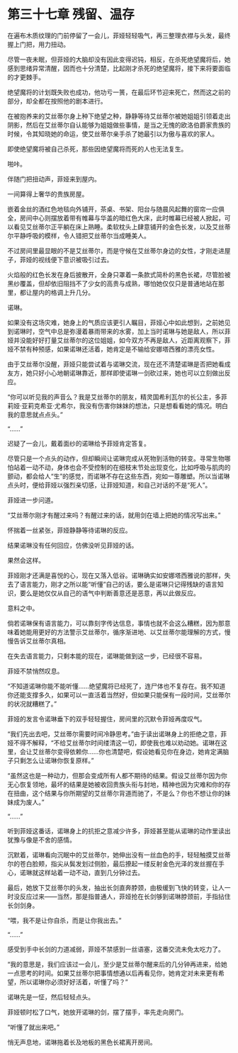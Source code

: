 # 第三十七章 残留、温存

在遍布木质纹理的门前停留了一会儿，菲娅轻轻吸气，再三整理衣襟与头发，最终握上门把，用力扭动。

尽管一夜未眠，但菲娅的大脑却没有因此变得迟钝，相反，在杀死绝望魔将后，她感到思绪异常清醒，因而也十分清楚，比起刚才杀死的绝望魔将，接下来将要面临的才更棘手。

绝望魔将的计划既失败也成功，他功亏一篑，在最后环节迎来死亡，然而这之前的部分，却全都在按照他的剧本进行。

在被抱养来的艾丝蒂尔身上种下绝望之种，静静等待艾丝蒂尔被她姐姐引领着走出阴影，然后在艾丝蒂尔自认能够为姐姐做些事情，是当之无愧的欧洛伯爵家贵族的时候，令其知晓她的命运，使艾丝蒂尔亲手杀了她最引以为傲与喜欢的家人。

即使绝望魔将被自己杀死，那些因绝望魔将而死的人也无法复生。

啪咔。

伴随门把扭动声，菲娅来到屋内。

一间算得上奢华的贵族房屋。

嵌着金丝的酒红色地毯向外铺开，茶桌、书架、阳台与随晨风起舞的窗帘一应俱全，房间中心则摆放着带有帷幕与华盖的暗红色大床，此时帷幕已经被人掀起，可以看见艾丝蒂尔正平躺在床上熟睡。柔软枕头上肆意铺开的金色长发，以及艾丝蒂尔平静呼吸的模样，令人错把艾丝蒂尔当成睡美人。

不过房间里最显眼的不是艾丝蒂尔，而是守候在艾丝蒂尔身边的女性，才刚走进屋子，菲娅的视线便下意识被吸引过去。

火焰般的红色长发在身后披散开，全身只罩着一条款式简朴的黑色长裙，尽管脸被黑纱覆盖，但却依旧阻挡不了少女的高贵与成熟，哪怕她仅仅只是普通地站在那里，都让屋内的格调上升几分。

诺琳。

如果没有这场灾难，她身上的气质应该更引人瞩目，菲娅心中如此想到，之前她见到诺琳时，空气中总是弥漫着暴雨带来的水雾，加上当时诺琳与她是敌人，所以菲娅并没能好好打量艾丝蒂尔的这位姐姐，如今双方不再是敌人，近距离观察下，菲娅不禁有种预感，如果诺琳还活着，她肯定是不输给安娜塔西雅的漂亮女性。

由于艾丝蒂尔没醒，菲娅只能尝试着与诺琳交流，现在还不清楚诺琳是否把她看成友方，她只好小心地朝诺琳靠近，那样即使诺琳一剑砍过来，她也可以立刻做出反应。

“你可以听见我的声音么？我是艾丝蒂尔的朋友，精灵国希利瓦尔的长公主，多菲莉娅·亚莉克希亚·尤希尔，我没有伤害你妹妹的想法，只是想看看她的情况。明白我的意思就点点头。”

“……”

迟疑了一会儿，戴着面纱的诺琳给予菲娅肯定答复。

尽管只是一个点头的动作，但却瞬间让诺琳完成从死物到活物的转变。寻常生物哪怕站着一动不动，身体也会不受控制的在细枝末节处出现变化，比如呼吸与肌肉的颤动，都会给人“生”的感觉，而诺琳不存在这些东西，宛如一尊雕塑。所以当诺琳点头时，便给菲娅以强烈亲切感，让菲娅知道，和自己对话的不是“死人”。

菲娅进一步问道。

“艾丝蒂尔刚才有醒过来吗？有醒过来的话，就用剑在墙上把她的情况写出来。”

怀揣着一丝紧张，菲娅静静等待诺琳的反应。

结果诺琳没有任何回应，仿佛没听见菲娅的话。

果然会这样。

菲娅刚才还满是喜悦的心，现在又落入低谷。诺琳确实如安娜塔西雅说的那样，失去了语言能力，刚才之所以能“听懂”自己的话，要么是诺琳只记得残缺的语言知识，要么是她仅仅从自己的语气中判断善意还是恶意，再以此做反应。

意料之中。

倘若诺琳保有语言能力，可以靠刻字传达信息，事情也就不会这么糟糕，因为那意味着她能用更好的方法警示艾丝蒂尔，循序渐进地、以艾丝蒂尔能理解的方式，慢慢告诉艾丝蒂尔真相。

在失去语言能力，只剩本能的现在，诺琳能做到这一步，已经很不容易。

菲娅不禁悄然叹息。

“不知道诺琳你能不能听懂……绝望魔将已经死了，连尸体也不复存在。我不知道你还能支撑多久，如果可以一直活着当然好，但如果只能保有一段时间，艾丝蒂尔的状况就糟糕了。”

菲娅的发言令诺琳垂下的双手轻轻握住，房间里的沉默令菲娅再度叹气。

“我们先出去吧，艾丝蒂尔需要时间冷静思考。”由于读出诺琳身上的拒绝之意，菲娅不得不解释，“不给艾丝蒂尔时间缕清这一切，即使我也难以劝动她。诺琳在这里，会让艾丝蒂尔变得依赖你……你也清楚吧，假设她看见你在身边，她肯定满脑子只剩怎么让诺琳你恢复原样。”

“虽然这也是一种动力，但那会变成所有人都不期待的结果。假设艾丝蒂尔因为你无心恢复领地，最坏的结果是她被收回贵族头衔与封地，精神也因为灾难和你的存在扭曲，这个结果与你所期望的艾丝蒂尔背道而驰了，不是么？你也不想让你的妹妹成为废人。”

“……”

听到菲娅这番话，诺琳身上的抗拒之意减少许多，菲娅甚至能从诺琳的动作里读出犹豫与像是不舍的感情。

沉默着，诺琳看向沉眠中的艾丝蒂尔，她伸出没有一丝血色的手，轻轻触摸艾丝蒂尔的苍白脸颊，指尖从鬓发划过侧脸，最后撩起一缕反射金色光泽的发丝握在手心，诺琳就这样站着一动不动，直到几分钟过去。

最后，她放下艾丝蒂尔的头发，抽出长剑直奔脖颈，由极缓到飞快的转变，让人一时没反应过来——当然，那是指普通人，菲娅抢在长剑够到诺琳脖颈前，手指拈住长剑剑身。

“喂，我不是让你自杀，而是让你我出去。”

“……”

感受到手中长剑的力道减弱，菲娅不禁感到一丝语塞，这番交流未免太吃力了。

“我的意思是，我们应该过一会儿，至少是艾丝蒂尔醒来后的几分钟再进来，给她一点思考的时间。如果艾丝蒂尔把事情想通以后再看见你，她肯定对未来更有希望，所以诺琳你必须好好活着，听懂了吗？”

诺琳先是一怔，然后轻轻点头。

菲娅顿时松了口气，她放开诺琳的剑，摆了摆手，率先走向房门。

“听懂了就出来吧。”

悄无声息地，诺琳拖着长及地板的黑色长裙离开房间。
